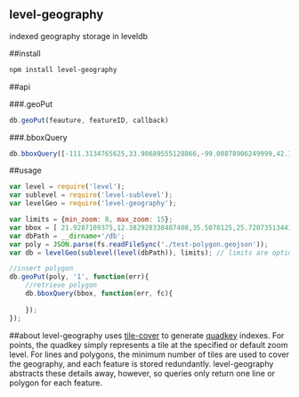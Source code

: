 level-geography
---

indexed geography storage in leveldb

##install
```bash
npm install level-geography
```

##api

###.geoPut
```js
db.geoPut(feauture, featureID, callback)
```

###.bboxQuery
```js
db.bboxQuery([-111.3134765625,33.90689555128866,-99.00878906249999,42.16340342422401], callback)
```

##usage
```js
var level = require('level');
var sublevel = require('level-sublevel');
var levelGeo = require('level-geography');

var limits = {min_zoom: 8, max_zoom: 15};
var bbox = [ 21.9287109375,12.382928338487408,35.5078125,25.720735134412106];
var dbPath = __dirname+'/db';
var poly = JSON.parse(fs.readFileSync('./test-polygon.geojson'));
var db = levelGeo(sublevel(level(dbPath)), limits); // limits are optional

//insert polygon
db.geoPut(poly, '1', function(err){
	//retrieve polygon
    db.bboxQuery(bbox, function(err, fc){
        
    });
});
```

##about
level-geography uses [tile-cover](https://github.com/mapbox/tile-cover) to generate [quadkey](http://msdn.microsoft.com/en-us/library/bb259689.aspx) indexes. For points, the quadkey simply represents a tile at the specified or default zoom level. For lines and polygons, the minimum number of tiles are used to cover the geography, and each feature is stored redundantly. level-geography abstracts these details away, however, so queries only return one line or polygon for each feature.
